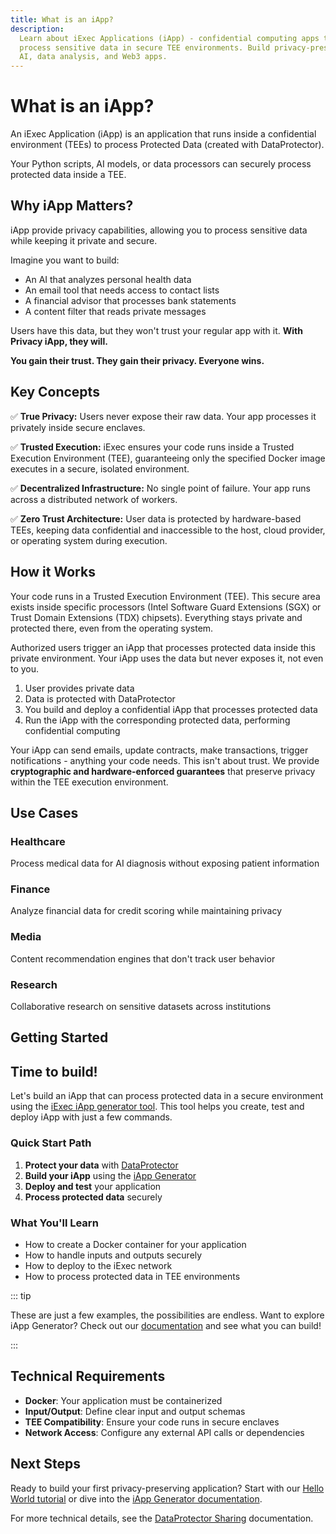 ```yaml
---
title: What is an iApp?
description:
  Learn about iExec Applications (iApp) - confidential computing apps that
  process sensitive data in secure TEE environments. Build privacy-preserving
  AI, data analysis, and Web3 apps.
---
```


<script setup>
import Banner from '../../components/Banner.vue'
import CardWithBorder from '@/components/CardWithBorder.vue';
import CardGrid from '@/components/CardGrid.vue';
import CardWithoutBorder from '@/components/CardWithoutBorder.vue';
</script>

# What is an iApp?

An iExec Application (iApp) is an application that runs inside a confidential
environment (TEEs) to process Protected Data (created with DataProtector).

Your Python scripts, AI models, or data processors can securely process
protected data inside a TEE.

## Why iApp Matters?

iApp provide privacy capabilities, allowing you to process sensitive data while
keeping it private and secure.

Imagine you want to build:

<CardWithoutBorder>

- An AI that analyzes personal health data
- An email tool that needs access to contact lists
- A financial advisor that processes bank statements
- A content filter that reads private messages

</CardWithoutBorder>

Users have this data, but they won't trust your regular app with it. **With
Privacy iApp, they will.**

**You gain their trust. They gain their privacy. Everyone wins.**

## Key Concepts

<CardWithBorder>

✅ **True Privacy:** Users never expose their raw data. Your app processes it
privately inside secure enclaves.

✅ **Trusted Execution:** iExec ensures your code runs inside a Trusted
Execution Environment (TEE), guaranteeing only the specified Docker image
executes in a secure, isolated environment.

✅ **Decentralized Infrastructure:** No single point of failure. Your app runs
across a distributed network of workers.

✅ **Zero Trust Architecture:** User data is protected by hardware-based TEEs,
keeping data confidential and inaccessible to the host, cloud provider, or
operating system during execution.

</CardWithBorder>

## How it Works

Your code runs in a Trusted Execution Environment (TEE). This secure area exists
inside specific processors (Intel Software Guard Extensions (SGX) or Trust
Domain Extensions (TDX) chipsets). Everything stays private and protected there,
even from the operating system.

Authorized users trigger an iApp that processes protected data inside this
private environment. Your iApp uses the data but never exposes it, not even to
you.

<CardWithBorder>

1. User provides private data
2. Data is protected with DataProtector
3. You build and deploy a confidential iApp that processes protected data
4. Run the iApp with the corresponding protected data, performing confidential
   computing

</CardWithBorder>

Your iApp can send emails, update contracts, make transactions, trigger
notifications - anything your code needs. This isn't about trust. We provide
**cryptographic and hardware-enforced guarantees** that preserve privacy within
the TEE execution environment.

## Use Cases

<CardGrid>
  <CardWithoutBorder>

### Healthcare

Process medical data for AI diagnosis without exposing patient information

  </CardWithoutBorder>

  <CardWithoutBorder>

### Finance

Analyze financial data for credit scoring while maintaining privacy

  </CardWithoutBorder>

  <CardWithoutBorder>

### Media

Content recommendation engines that don't track user behavior

  </CardWithoutBorder>

  <CardWithoutBorder>

### Research

Collaborative research on sensitive datasets across institutions

  </CardWithoutBorder>

</CardGrid>

## Getting Started

<Banner>

## Time to build!

Let's build an iApp that can process protected data in a secure environment
using the [iExec iApp generator tool](/references/iapp-generator). This tool
helps you create, test and deploy iApp with just a few commands.

</Banner>

### Quick Start Path

1. **Protect your data** with [DataProtector](/references/dataProtector)
2. **Build your iApp** using the [iApp Generator](/references/iapp-generator)
3. **Deploy and test** your application
4. **Process protected data** securely

### What You'll Learn

- How to create a Docker container for your application
- How to handle inputs and outputs securely
- How to deploy to the iExec network
- How to process protected data in TEE environments

::: tip

These are just a few examples, the possibilities are endless. Want to explore
iApp Generator? Check out our [documentation](/references/iapp-generator) and
see what you can build!

:::

## Technical Requirements

- **Docker**: Your application must be containerized
- **Input/Output**: Define clear input and output schemas
- **TEE Compatibility**: Ensure your code runs in secure enclaves
- **Network Access**: Configure any external API calls or dependencies

## Next Steps

Ready to build your first privacy-preserving application? Start with our
[Hello World tutorial](/get-started/helloWorld) or dive into the
[iApp Generator documentation](/references/iapp-generator).

For more technical details, see the
[DataProtector Sharing](/references/dataProtector/dataProtectorSharing)
documentation.
